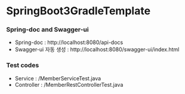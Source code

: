 # SpringBoot3GradleTemplate

### Spring-doc and Swagger-ui

* Spring-doc : http://localhost:8080/api-docs
* Swagger-ui 자동 생성 : http://localhost:8080/swagger-ui/index.html

### Test codes

* Service : /MemberServiceTest.java
* Controller : /MemberRestControllerTest.java
